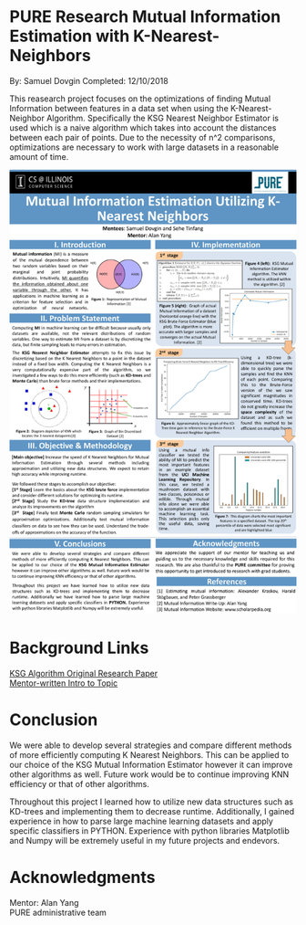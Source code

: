 # PURE Research Mutual Information Estimation with K-Nearest-Neighbors
By: Samuel Dovgin
Completed: 12/10/2018

This reasearch project focuses on the optimizations of finding Mutual Information between features in a data set when using the 
K-Nearest-Neighbor Algorithm. Specifically the KSG Nearest Neighbor Estimator is used which is a naive algorithm which takes into
account the distances between each pair of points. Due to the necessity of n^2 comparisons, optimizations are necessary to
work with large datasets in a reasonable amount of time.

<img src="https://github.com/SamuelDovgin/PURE_Research_Project/blob/master/poster_assets/dovgin2_and_tinfang2_poster-1.jpg" />

# Background Links
[KSG Algorithm Original Research Paper](https://github.com/SamuelDovgin/PURE_Research_Project/blob/master/KSG_estimator/KSG%20original.pdf)
 <br /> 
[Mentor-written Intro to Topic](https://github.com/SamuelDovgin/PURE_Research_Project/blob/master/KSG_estimator/MI_estimation_writeup_rev1.pdf)

# Conclusion
We were able to develop several strategies and compare different methods of more efficiently computing K Nearest Neighbors. 
This can be applied to our choice of the KSG Mutual Information Estimator however it can improve other algorithms as well. 
Future work would be to continue improving KNN efficiency or that of other algorithms.

Throughout this project I learned how to utilize new data structures such as KD-trees and implementing them to decrease 
runtime. Additionally, I gained experience in how to parse large machine learning datasets and apply specific classifiers
in PYTHON. Experience with python libraries Matplotlib and Numpy will be extremely useful in my future projects and 
endevors.

# Acknowledgments
Mentor: Alan Yang  <br /> 
PURE administrative team
